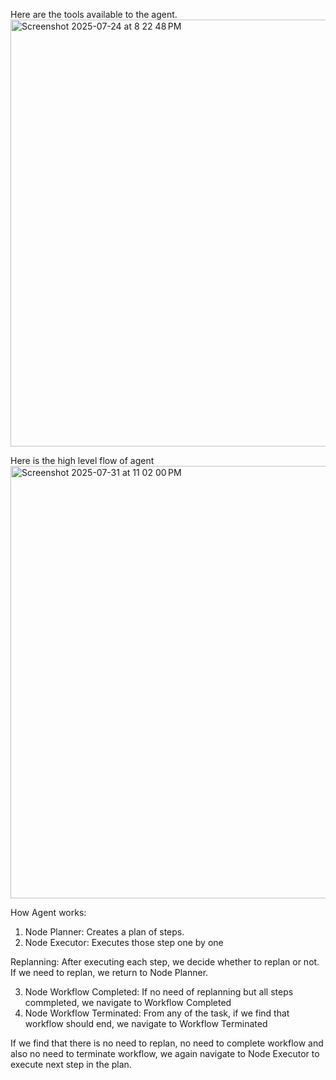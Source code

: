 Here are the tools available to the agent.
<img width="1935" height="683" alt="Screenshot 2025-07-24 at 8 22 48 PM" src="https://github.com/user-attachments/assets/446e4905-4915-4a59-9d5a-22187b89665e" />

Here is the high level flow of agent
<img width="1594" height="692" alt="Screenshot 2025-07-31 at 11 02 00 PM" src="https://github.com/user-attachments/assets/c618d6d7-8b25-4ac9-93f9-2d600a37a638" />

How Agent works: 

1. Node Planner: Creates a plan of steps.
2. Node Executor: Executes those step one by one

Replanning: After executing each step, we decide whether to replan or not. If we need to replan, we return to Node Planner.

3. Node Workflow Completed: If no need of replanning but all steps commpleted, we navigate to Workflow Completed
4. Node Workflow Terminated: From any of the task, if we find that workflow should end, we navigate to Workflow Terminated

If we find that there is no need to replan, no need to complete workflow and also no need to terminate workflow, we again navigate to Node Executor to execute next step in the plan.
